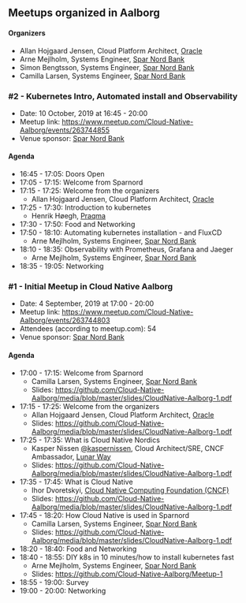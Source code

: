 ## Meetups organized in Aalborg

#### Organizers

 - Allan Hojgaard Jensen, Cloud Platform Architect, [Oracle](https://www.oracle.com)
 - Arne Mejlholm, Systems Engineer, [Spar Nord Bank](https://www.sparnord.dk/)
 - Simon Bengtsson, Systems Engineer, [Spar Nord Bank](https://www.sparnord.dk/)
 - Camilla Larsen, Systems Engineer, [Spar Nord Bank](https://www.sparnord.dk/)

### #2 - Kubernetes Intro, Automated install and Observability

 - Date: 10 October, 2019 at 16:45 - 20:00
 - Meetup link: https://www.meetup.com/Cloud-Native-Aalborg/events/263744855
 - Venue sponsor: [Spar Nord Bank](https://www.sparnord.dk/)

#### Agenda

 - 16:45 - 17:05: Doors Open 
 - 17:05 - 17:15: Welcome from Sparnord 
 - 17:15 - 17:25: Welcome from the organizers 
   - Allan Hojgaard Jensen, Cloud Platform Architect, [Oracle](https://www.oracle.com)
 - 17:25 - 17:30: Introduction to kubernetes 
   - Henrik Høegh, [Praqma](https://www.praqma.com/)
 - 17:30 - 17:50: Food and Networking 
 - 17:50 - 18:10: Automating kubernetes installation - and FluxCD 
   - Arne Mejlholm, Systems Engineer, [Spar Nord Bank](https://www.sparnord.dk/)
 - 18:10 - 18:35: Observability with Prometheus, Grafana and Jaeger 
   - Arne Mejlholm, Systems Engineer, [Spar Nord Bank](https://www.sparnord.dk/)
 - 18:35 - 19:05: Networking 

### #1 - Initial Meetup in Cloud Native Aalborg

 - Date: 4 September, 2019 at 17:00 - 20:00
 - Meetup link: https://www.meetup.com/Cloud-Native-Aalborg/events/263744803
 - Attendees (according to meetup.com): 54
 - Venue sponsor: [Spar Nord Bank](https://www.sparnord.dk/)

#### Agenda

 - 17:00 - 17:15: Welcome from Sparnord 
   - Camilla Larsen, Systems Engineer, [Spar Nord Bank](https://www.sparnord.dk/)
   - Slides: https://github.com/Cloud-Native-Aalborg/media/blob/master/slides/CloudNative-Aalborg-1.pdf
 - 17:15 - 17:25: Welcome from the organizers 
   - Allan Hojgaard Jensen, Cloud Platform Architect, [Oracle](https://www.oracle.com)
   - Slides: https://github.com/Cloud-Native-Aalborg/media/blob/master/slides/CloudNative-Aalborg-1.pdf
 - 17:25 - 17:35: What is Cloud Native Nordics 
   - Kasper Nissen [@kaspernissen](https://github.com/kaspernissen), Cloud Architect/SRE, CNCF Ambassador, [Lunar Way](https://www.lunarway.com)
   - Slides: https://github.com/Cloud-Native-Aalborg/media/blob/master/slides/CloudNative-Aalborg-1.pdf
 - 17:35 - 17:45: What is Cloud Native 
   - Ihor Dvoretskyi, [Cloud Native Computing Foundation (CNCF)](https://www.cncf.io/)
   - Slides: https://github.com/Cloud-Native-Aalborg/media/blob/master/slides/CloudNative-Aalborg-1.pdf
 - 17:45 - 18:20: How Cloud Native is used in Sparnord 
   - Camilla Larsen, Systems Engineer, [Spar Nord Bank](https://www.sparnord.dk/)
   - Slides: https://github.com/Cloud-Native-Aalborg/media/blob/master/slides/CloudNative-Aalborg-1.pdf
 - 18:20 - 18:40: Food and Networking 
 - 18:40 - 18:55: DIY k8s in 10 minutes/how to install kubernetes fast 
   - Arne Mejlholm, Systems Engineer, [Spar Nord Bank](https://www.sparnord.dk/)
   - Slides: https://github.com/Cloud-Native-Aalborg/Meetup-1
 - 18:55 - 19:00: Survey 
 - 19:00 - 20:00: Networking 
